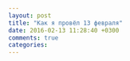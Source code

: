 ```yaml
---
layout: post
title: "Как я провёл 13 февраля"
date: 2016-02-13 11:28:40 +0300
comments: true
categories: 
---
```

